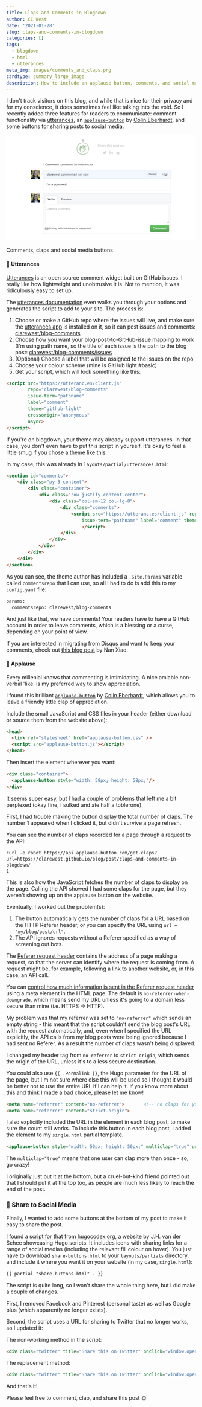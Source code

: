 ```yaml
---
title: Claps and Comments in Blogdown
author: CE West
date: '2021-01-28'
slug: claps-and-comments-in-blogdown
categories: []
tags:
  - blogdown
  - html
  - utterances
meta_img: images/comments_and_claps.png
cardtype: summary_large_image
description: How to include an applause button, comments, and social media sharing links on your blogdown website 
---
```


I don't track visitors on this blog, and while that is nice for their privacy and for my conscience, it does sometimes feel like talking into the void. So I recently added three features for readers to communicate: comment functionality via [utterances](https://utteranc.es/), an [`applause-button`](https://applause-button.com/) by [Colin Eberhardt](https://github.com/ColinEberhardt/), and some buttons for sharing posts to social media.

<!--more-->

<div class="figure">

![](images/comments_and_claps.png)

<p class="caption">Comments, claps and social media buttons</p>

</div>


#### :speech_balloon: Utterances

[Utterances](https://utteranc.es/) is an open source comment widget built on GitHub issues. I really like how lightweight and unobtrusive it is. Not to mention, it was ridiculously easy to set up. 

The [utterances documentation](https://utteranc.es/) even walks you through your options and generates the script to add to your site. The process is:

1. Choose or make a GitHub repo where the issues will live, and make sure the [utterances app](https://github.com/apps/utterances) is installed on it, so it can post issues and comments: [clarewest/blog-comments](https://github.com/clarewest/blog-comments) 
2. Choose how you want your blog-post-to-GitHub-issue mapping to work (I'm using path name, so the title of each issue is the path to the blog post: [clarewest/blog-comments/issues](https://github.com/clarewest/blog-comments/issues)
3. (Optional) Choose a label that will be assigned to the issues on the repo
4. Choose your colour scheme (mine is GitHub light #basic)
5. Get your script, which will look something like this:

```html
<script src="https://utteranc.es/client.js"
        repo="clarewest/blog-comments"
        issue-term="pathname"
        label="comment"
        theme="github-light"
        crossorigin="anonymous"
        async>
</script>
```

If you're on blogdown, your theme may already support utterances. In that case, you don't even have to put this script in yourself. It's okay to feel a little smug if you chose a theme like this.

In my case, this was already in `layouts/partial/utterances.html`:

```html
<section id="comments">
    <div class="py-3 content">
        <div class="container">
            <div class="row justify-content-center">
                <div class="col-sm-12 col-lg-8">
                    <div class="comments">
                        <script src="https://utteranc.es/client.js" repo="{{ .Site.Params.commentsrepo }}"
                            issue-term="pathname" label="comment" theme="github-light" crossorigin="anonymous" async>
                            </script>
                    </div>
                </div>
            </div>
        </div>
    </div>
</section>
```

As you can see, the theme author has included a `.Site.Params` variable called `commentsrepo` that I can use, so all I had to do is add this to my `config.yaml` file:

```html
params:
  commentsrepo: clarewest/blog-comments
```

And just like that, we have comments! Your readers have to have a GitHub account in order to leave comments, which is a blessing or a curse, depending on your point of view. 

If you are interested in migrating from Disqus and want to keep your comments, check out [this blog post](https://nanx.me/blog/post/migrating-from-disqus-to-utterances/) by Nan Xiao. 


#### :clap: Applause 

Every millenial knows that commenting is intimidating. A nice amiable non-verbal 'like' is my preferred way to show appreciation. 

I found this brilliant [`applause-button`](https://applause-button.com/) by [Colin Eberhardt](https://github.com/ColinEberhardt/), which allows you to leave a friendly little clap of appreciation. 

Include the small JavaScript and CSS files in your header (either download or source them from the website above):

```html
<head>
  <link rel="stylesheet" href="applause-button.css" />
  <script src="applause-button.js"></script>
</head>
```

Then insert the element wherever you want:
```html
<div class="container">
  <applause-button style="width: 58px; height: 58px;"/>
</div>
```

<div class="container">
<applause-button style="width: 58px; height: 58px;" url="https://clarewest.github.io/blog/post/claps-and-comments-in-blogdown/"/>
</div>

It seems super easy, but I had a couple of problems that left me a bit perplexed (okay fine, I sulked and ate half a toblerone).

First, I had trouble making the button display the total number of claps. The number 1 appeared when I clicked it, but didn't survive a page refresh. 

You can see the number of claps recorded for a page through a request to the API:

```commandline
curl -e robot https://api.applause-button.com/get-claps?url=https://clarewest.github.io/blog/post/claps-and-comments-in-blogdown/
1
```

This is also how the JavaScript fetches the number of claps to display on the page. Calling the API showed I had some claps for the page, but they weren't showing up on the applause button on the website. 

Eventually, I worked out the problem(s): 
1. The button automatically gets the number of claps for a URL based on the HTTP Referer header, or you can specify the URL using `url = "my/blog/post/url"`. 
2. The API ignores requests without a Referer specified as a way of screening out bots. 

The [Referer request header](https://developer.mozilla.org/en-US/docs/Web/HTTP/Headers/Referer) contains the address of a page making a request, so that the server can identify where the request is coming from. A request might be, for example, following a link to another website, or, in this case, an API call. 

You can [control how much information is sent in the Referer request header](https://developer.mozilla.org/en-US/docs/Web/HTTP/Headers/Referrer-Policy) using a meta element in the HTML page. The default is `no-referrer-when-downgrade`, which means send my URL unless it's going to a domain less secure than mine (i.e. HTTPS -> HTTP).

My problem was that my referrer was set to `"no-referrer"` which sends an empty string - this meant that the script couldn't send the blog post's URL with the request automatically, and, even when I specified the URL explicitly, the API calls from my blog posts were being ignored because I had sent no Referer. As a result the number of claps wasn't being displayed. 

I changed my header tag from `no-referrer` to `strict-origin`, which sends the origin of the URL, unless it's to a less secure destination. 

You could also use `{{ .Permalink }}`, the Hugo parameter for the URL of the page, but I'm not sure where else this will be used so I thought it would be better not to use the entire URL if I can help it. If you know more about this and think I made a bad choice, please let me know!

```html
<meta name="referrer" content="no-referrer">       <!-- no claps for you -->
<meta name="referrer" content="strict-origin">  
```

I also explicitly included the URL in the element in each blog post, to make sure the count still works. To include this button in each blog post, I added the element to my `single.html` partial template. 

```html
<applause-button style="width: 50px; height: 50px;" multiclap="true" url="{{ .Permalink }}"/>
```

The `multiclap="true"` means that one user can clap more than once - so, go crazy!

I originally just put it at the bottom, but a cruel-but-kind friend pointed out that I should put it at the top too, as people are much less likely to reach the end of the post. 


### :love_letter: Share to Social Media
Finally, I wanted to add some buttons at the bottom of my post to make it easy to share the post. 

I found [a script for that from hugocodex.org](http://hugocodex.org/add-ons/share-buttons/), a website by J.H. van der Schee showcasing Hugo scripts. It includes icons with sharing links for a range of social medias (including the relevant fill colour on hover). You just have to download `share-buttons.html` to your `layouts/partials` directory, and include it where you want it on your website (in my case, `single.html`):

```html
{{ partial "share-buttons.html" . }}
```

The script is quite long, so I won't share the whole thing here, but I did make a couple of changes. 

First, I removed Facebook and Pinterest (personal taste) as well as Google plus (which apparently no longer exists).

Second, the script uses a URL for sharing to Twitter that no longer works, so I updated it:

The non-working method in the script:
```html
<div class="twitter" title="Share this on Twitter" onclick="window.open('http://twitter.com/home?status={{ $pageurl }}');">
```

The replacement method:
```html
<div class="twitter" title="Share this on Twitter" onclick="window.open('http://twitter.com/intent/tweet?url={{ $pageurl }}');">
```

And that's it!

Please feel free to comment, clap, and share this post :sun_with_face:




